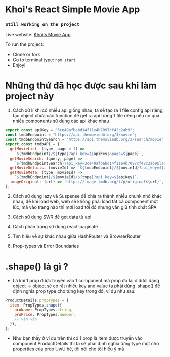 # Khoi's React Simple Movie App

### `Still working on the project`

Live website: [Khoi's Movie App](https://trandangkhoi.github.io/react-simple-movie-app/)

To run the project:

- Clone or fork
- Go to terminal type: `npm start`
- Enjoy!

# Những thứ đã học được sau khi làm project này

1. Cách xử lí khi có nhiều api giống nhau, ta sẽ tạo ra 1 file config api riêng, tạo object chứa các function để get ra api trong 1 file riêng nếu có quá nhiều components sử dụng các api khác nhau
   <br>

```js
export const apiKey = "3ce49afbabd14f11e4b7097cf42c2ab9";
const tmdbEndpoint = "https://api.themoviedb.org/3/movie";
const tmdbEndpointSearch = "https://api.themoviedb.org/3/search/movie";
export const tmdbAPI = {
  getMovieList: (type, page = 1) =>
    `${tmdbEndpoint}/${type}?api_key=${apiKey}&page=${page}`,
  getMovieSearch: (query, page) =>
    `${tmdbEndpointSearch}?api_key=3ce49afbabd14f11e4b7097cf42c2ab9&language=en-US&query=${query}&page=${page}`,
  getMovieDetails: (movieId) => `${tmdbEndpoint}/${movieId}?api_key=${apiKey}`,
  getMovieMeta: (type, movieId) =>
    `${tmdbEndpoint}/${movieId}/${type}?api_key=${apiKey}`,
  imageOriginal: (url) => `https://image.tmdb.org/t/p/original${url}`,
};
```

2. Cách sử dụng lazy và Suspense để chia ra thành nhiều chunk nhỏ khác nhau, để khi load web, web sẽ không phải load tất cả component một lúc, mà vào trang nào thì mới load tới đó nhưng vẫn giữ tính chất SPA
   <br>

3. Cách sử dụng SWR để get data từ api

4. Cách phân trang sử dụng react-paginate

5. Tìm hiểu về sự khác nhau giữa HashRouter và BrowserRouter

6. Prop-types và Error Boundaries

# .shape() là gì ?

- Là khi 1 prop được truyền vào 1 component mà prop đó lại ở dưới dạng object -> object sẽ có rất nhiều key and value ta phải dùng .shape() để định nghĩa prop type cho từng key trong đó, ví dụ như sau:

```js
ProductDetails.propTypes = {
  item: PropTypes.shape({
    proName: PropTypes.string,
    proPrice: PropTypes.number,
    // vân vân
  }),
};
```

- Như bạn thấy ở ví dụ trên thì có 1 prop là item được truyền vào component ProductDetails thì ta sẽ phải định nghĩa từng type một cho properties của prop UwU hê, tôi nói cho tôi hiểu ý mà
